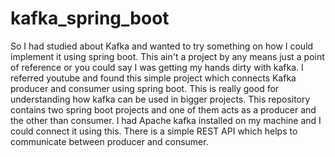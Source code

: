 # kafka_spring_boot

So I had studied about Kafka and wanted to try something on how I could implement it using spring boot. This ain't a project by any means just a point of reference or you could say I was getting my hands dirty with kafka. I referred youtube and found this simple project which connects Kafka producer and consumer using spring boot. This is really good for understanding how kafka can be used in bigger projects. This repository contains two spring boot projects and one of them acts as a producer and the other than consumer. I had Apache kafka installed on my machine and I could connect it using this. There is a simple REST API which helps to communicate between producer and consumer. 
